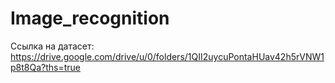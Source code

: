 # Image_recognition
Ссылка на датасет: 
https://drive.google.com/drive/u/0/folders/1QII2uycuPontaHUav42h5rVNW1p8t8Qa?ths=true
